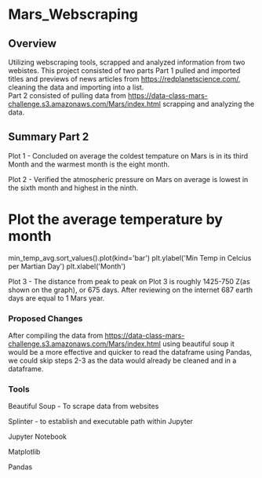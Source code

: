 # Mars_Webscraping

## Overview
Utilizing webscraping tools, scrapped and analyzed information from two webistes.  This project consisted of two parts Part 1 pulled and imported titles and previews of news articles from https://redplanetscience.com/, cleaning the data and importing into a list.  
Part 2 consisted of pulling data from https://data-class-mars-challenge.s3.amazonaws.com/Mars/index.html scrapping and analyzing the data.

## Summary Part 2
Plot 1 - Concluded on average the coldest tempature on Mars is in its third Month and the warmest month is the eight month.

Plot 2 - Verified the atmospheric pressure on Mars on average is lowest in the sixth month and highest in the ninth.
# Plot the average temperature by month
min_temp_avg.sort_values().plot(kind='bar')
plt.ylabel('Min Temp in Celcius per Martian Day')
plt.xlabel('Month')

Plot 3 - The distance from peak to peak on Plot 3 is roughly 1425-750 Z(as shown on the graph), or 675 days. After reviewing on the internet 687 earth days are equal to 1 Mars year.

### Proposed Changes

After compiling the data from https://data-class-mars-challenge.s3.amazonaws.com/Mars/index.html using beautiful soup it would be a more effective and quicker to read the dataframe using Pandas,  we could skip steps 2-3 as the data would already be cleaned and in a dataframe.

### Tools
Beautiful Soup - To scrape data from websites

Splinter - to establish and executable path within Jupyter

Jupyter Notebook

Matplotlib

Pandas
